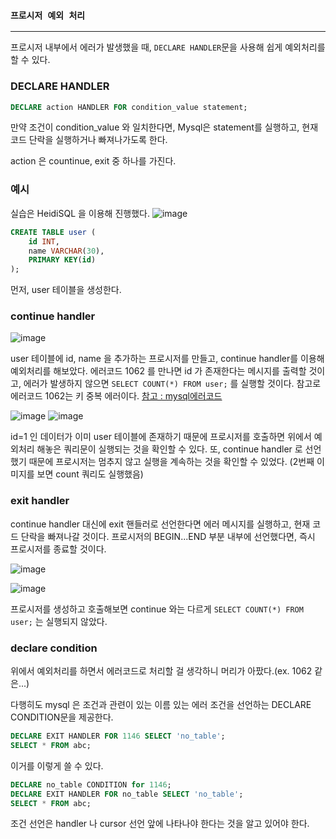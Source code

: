 ### `프로시저 예외 처리`
----------------------------------------------

프로시저 내부에서 에러가 발생했을 때, `DECLARE HANDLER`문을 사용해 쉽게 예외처리를 할 수 있다.

### DECLARE HANDLER

```sql
DECLARE action HANDLER FOR condition_value statement;
```

만약 조건이 condition_value 와 일치한다면, Mysql은 statement를 실행하고, 현재 코드 단락을 실행하거나 빠져나가도록 한다.

action 은 countinue, exit 중 하나를 가진다.

### 예시

실습은 HeidiSQL 을 이용해 진행했다.
![image](https://user-images.githubusercontent.com/68781598/212221428-f96f52a6-c8d5-4122-a280-f9037612dadf.png)

```sql
CREATE TABLE user (
    id INT,
    name VARCHAR(30),
    PRIMARY KEY(id)
);
```

먼저, user 테이블을 생성한다.

### continue handler

![image](https://user-images.githubusercontent.com/68781598/212223681-3711c9e6-cbde-4975-8d8a-18b2a8ad6a8a.png)

user 테이블에 id, name 을 추가하는 프로시저를 만들고, continue handler를 이용해 예외처리를 해보았다.
에러코드 1062 를 만나면 id 가 존재한다는 메시지를 출력할 것이고, 에러가 발생하지 않으면 `SELECT COUNT(*) FROM user;` 를 실행할 것이다.
참고로 에러코드 1062는 키 중복 에러이다.
[참고 : mysql에러코드](https://runebook.dev/ko/docs/mariadb/mariadb-error-codes/index)

![image](https://user-images.githubusercontent.com/68781598/212224085-cb927733-5668-4042-9433-a53b6d873ac7.png)
![image](https://user-images.githubusercontent.com/68781598/212224587-3036a1ae-66cc-4edc-9c90-5531aad31e0f.png)

id=1 인 데이터가 이미 user 테이블에 존재하기 때문에 프로시저를 호출하면 위에서 예외처리 해놓은 쿼리문이 실행되는 것을 확인할 수 있다.
또, continue handler 로 선언했기 때문에 프로시저는 멈추지 않고 실행을 계속하는 것을 확인할 수 있었다. (2번째 이미지를 보면 count 쿼리도 실행했음)

### exit handler

continue handler 대신에 exit 핸들러로 선언한다면 에러 메시지를 실행하고, 현재 코드 단락을 빠져나갈 것이다. 프로시저의 BEGIN...END 부분 내부에 선언했다면, 즉시 프로시저를 종료할 것이다.

![image](https://user-images.githubusercontent.com/68781598/212225515-a39a80b0-e18d-4aa1-b8ab-e47197dfdfde.png)

![image](https://user-images.githubusercontent.com/68781598/212225752-5e6de6cc-2cfb-4d29-af5a-23e431b280be.png)

프로시저를 생성하고 호출해보면 continue 와는 다르게 `SELECT COUNT(*) FROM user;` 는 실행되지 않았다.

### declare condition

위에서 예외처리를 하면서 에러코드로 처리할 걸 생각하니 머리가 아팠다.(ex. 1062 같은...)

다행히도 mysql 은 조건과 관련이 있는 이름 있는 에러 조건을 선언하는 DECLARE CONDITION문을 제공한다.

```sql
DECLARE EXIT HANDLER FOR 1146 SELECT 'no_table';
SELECT * FROM abc;
```

이거를 이렇게 쓸 수 있다.

```sql
DECLARE no_table CONDITION for 1146;
DECLARE EXIT HANDLER FOR no_table SELECT 'no_table';
SELECT * FROM abc;
```

조건 선언은 handler 나 cursor 선언 앞에 나타나야 한다는 것을 알고 있어야 한다.

